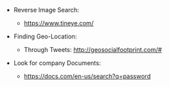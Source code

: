 - Reverse Image Search:<br>
    - https://www.tineye.com/
    
- Finding Geo-Location:<br>
    - Through Tweets: http://geosocialfootprint.com/#

- Look for company Documents: <br>
    - https://docs.com/en-us/search?q=password
